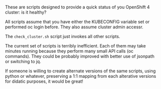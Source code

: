 These are scripts designed to provide a quick status of you OpenShift 4 cluster: is it healthy?

All scripts assume that you have either the KUBECONFIG variable set or performed oc login before.
They also assume cluster admin accessr.

The `check_cluster.sh` script just invokes all other scripts.

The current set of scripts is terribly inefficient.
Each of them may take minutes running because they perform many small API calls (oc commands).
They could be probably improved with better use of jsonpath or switching to jq.

If someone is willing to create alternate versions of the same scripts, using python or whatever, preserving a 1:1 mapping from each alterative versions for didatic purposes, it would be great!

